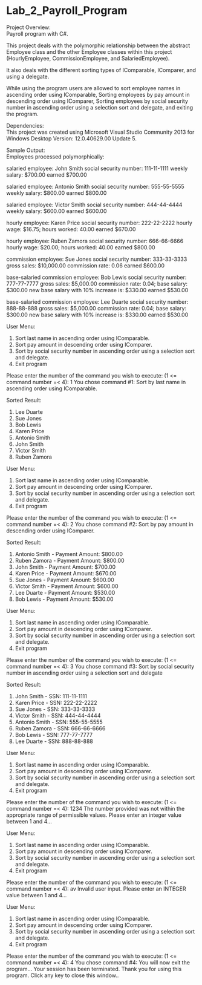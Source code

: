 # Lab_2_Payroll_Program
Project Overview:    
Payroll program with C#.  
   
This project deals with  the polymorphic relationship between the abstract Employee class and the other Employee classes within this project (HourlyEmployee, CommissionEmployee, and SalariedEmployee). 
   
It also deals with the different sorting types of IComparable, IComparer, and using a delegate.

While using the program users are allowed to sort employee names in ascending order using IComparable, Sorting employees by pay amount in descending order using IComparer, Sorting employees by social security number in ascending order using a selection sort and delegate, and exiting the program.  
  
Dependencies:      
This project was created using Microsoft Visual Studio Community 2013 for Windows Desktop Version: 12.0.40629.00 Update 5.
     
Sample Output:     
Employees processed polymorphically: 

salaried employee: John Smith
social security number: 111-11-1111
weekly salary: $700.00
earned $700.00

salaried employee: Antonio Smith
social security number: 555-55-5555
weekly salary: $800.00
earned $800.00

salaried employee: Victor Smith
social security number: 444-44-4444
weekly salary: $600.00
earned $600.00

hourly employee: Karen Price
social security number: 222-22-2222
hourly wage: $16.75; hours worked: 40.00
earned $670.00

hourly employee: Ruben Zamora
social security number: 666-66-6666
hourly wage: $20.00; hours worked: 40.00
earned $800.00

commission employee: Sue Jones
social security number: 333-33-3333
gross sales: $10,000.00
commission rate: 0.06
earned $600.00

base-salaried commission employee: Bob Lewis
social security number: 777-77-7777
gross sales: $5,000.00
commission rate: 0.04; base salary: $300.00
new base salary with 10% increase is: $330.00
earned $530.00

base-salaried commission employee: Lee Duarte
social security number: 888-88-888
gross sales: $5,000.00
commission rate: 0.04; base salary: $300.00
new base salary with 10% increase is: $330.00
earned $530.00


User Menu:
 1. Sort last name in ascending order using IComparable.
 2. Sort pay amount in descending order using IComparer.
 3. Sort by social security number in ascending order using a
    selection sort and delegate.
 4. Exit program

Please enter the number of the command you wish to execute:
(1 <= command number =< 4):
1
You chose command #1: Sort by last name in ascending order
using IComparable.

Sorted Result:
   1. Lee        Duarte
   2. Sue        Jones
   3. Bob        Lewis
   4. Karen      Price
   5. Antonio    Smith
   6. John       Smith
   7. Victor     Smith
   8. Ruben      Zamora

User Menu:
 1. Sort last name in ascending order using IComparable.
 2. Sort pay amount in descending order using IComparer.
 3. Sort by social security number in ascending order using a
    selection sort and delegate.
 4. Exit program

Please enter the number of the command you wish to execute:
(1 <= command number =< 4):
2
You chose command #2: Sort by pay amount in descending order
using IComparer.

Sorted Result:
   1. Antonio    Smith      -     Payment Amount: $800.00
   2. Ruben      Zamora     -     Payment Amount: $800.00
   3. John       Smith      -     Payment Amount: $700.00
   4. Karen      Price      -     Payment Amount: $670.00
   5. Sue        Jones      -     Payment Amount: $600.00
   6. Victor     Smith      -     Payment Amount: $600.00
   7. Lee        Duarte     -     Payment Amount: $530.00
   8. Bob        Lewis      -     Payment Amount: $530.00

User Menu:
 1. Sort last name in ascending order using IComparable.
 2. Sort pay amount in descending order using IComparer.
 3. Sort by social security number in ascending order using a
    selection sort and delegate.
 4. Exit program

Please enter the number of the command you wish to execute:
(1 <= command number =< 4):
3
You chose command #3: Sort by social security number in
ascending order using a selection sort and delegate

Sorted Result:
   1. John       Smith      -    SSN: 111-11-1111
   2. Karen      Price      -    SSN: 222-22-2222
   3. Sue        Jones      -    SSN: 333-33-3333
   4. Victor     Smith      -    SSN: 444-44-4444
   5. Antonio    Smith      -    SSN: 555-55-5555
   6. Ruben      Zamora     -    SSN: 666-66-6666
   7. Bob        Lewis      -    SSN: 777-77-7777
   8. Lee        Duarte     -    SSN: 888-88-888

User Menu:
 1. Sort last name in ascending order using IComparable.
 2. Sort pay amount in descending order using IComparer.
 3. Sort by social security number in ascending order using a
    selection sort and delegate.
 4. Exit program

Please enter the number of the command you wish to execute:
(1 <= command number =< 4):
1234
The number provided was not within the appropriate range of permissible
values. Please enter an integer value between 1 and 4...

User Menu:
 1. Sort last name in ascending order using IComparable.
 2. Sort pay amount in descending order using IComparer.
 3. Sort by social security number in ascending order using a
    selection sort and delegate.
 4. Exit program

Please enter the number of the command you wish to execute:
(1 <= command number =< 4):
av
Invalid user input. Please enter an INTEGER value between 1 and 4...

User Menu:
 1. Sort last name in ascending order using IComparable.
 2. Sort pay amount in descending order using IComparer.
 3. Sort by social security number in ascending order using a
    selection sort and delegate.
 4. Exit program

Please enter the number of the command you wish to execute:
(1 <= command number =< 4):
4
You chose command #4:
You will now exit the program...
Your session has been terminated. Thank you for using this program.
Click any key to close this window..
